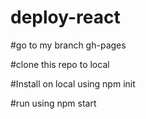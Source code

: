 # deploy-react

#go to my branch gh-pages

#clone this repo to local

#Install on local using npm init

#run using npm start
